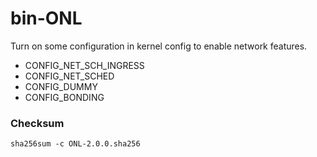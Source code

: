 # bin-ONL

Turn on some configuration in kernel config to enable network features.

* CONFIG_NET_SCH_INGRESS
* CONFIG_NET_SCHED
* CONFIG_DUMMY
* CONFIG_BONDING


### Checksum
```
sha256sum -c ONL-2.0.0.sha256
```
